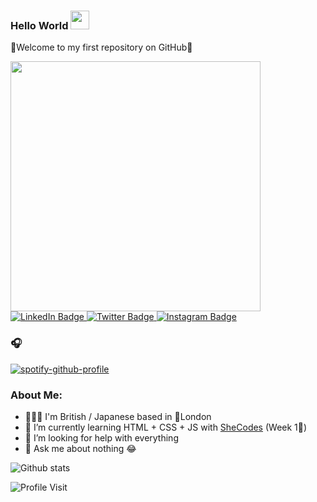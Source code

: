 ### Hello World <img src="https://raw.githubusercontent.com/MartinHeinz/MartinHeinz/master/wave.gif" width="30px">

<div id="title" align=left">
<p> 🌼Welcome to my first repository on GitHub🌼</p>
</div>
                             
<div id="header" align="left">
  <img src="https://media.giphy.com/media/p5TDWmUYF0Vzhp7Gpl/giphy.gif" width="400"/>
</div>

<div id="badges">
  <a href="https://www.linkedin.com/feed/">
    <img src="https://img.shields.io/badge/LinkedIn-pink?style=for-the-badge&logo=linkedin&logoColor=white" alt="LinkedIn Badge"/>
  </a>

  <a href="https://twitter.com/hanajeavons">
    <img src="https://img.shields.io/badge/Twitter-pink?style=for-the-badge&logo=twitter&logoColor=white" alt="Twitter Badge"/>
  </a>
                                                                                                                                <a href="https://www.instagram.com/hungryhana_">
    <img src="https://img.shields.io/badge/Instagram-pink?style=for-the-badge&logo=instagram&logoColor=white" alt="Instagram Badge" />
  </a>
                                                                                                                      
### 🎧                                                                                                                   
[![spotify-github-profile](https://spotify-github-profile.vercel.app/api/view?uid=31dyeqwpw37qzo3bkn3ujmryrk4q&cover_image=true&theme=novatorem&bar_color=ffc0c1&bar_color_cover=false)](https://spotify-github-profile.vercel.app/api/view?uid=31dyeqwpw37qzo3bkn3ujmryrk4q&redirect=true)                                                                                                                     
                                                                                                                             
                                                                                                                             

                                                                                                                        
</div>



### About Me: 
- 🙋🏻‍♀️ I'm British / Japanese based in 📍London
- 🌱 I’m currently learning HTML + CSS + JS with <a href=https://www.shecodes.io/>SheCodes</a> (Week 1💪)
- 🤔 I’m looking for help with everything 
- 💬 Ask me about nothing 😂

![Github stats](https://github-readme-stats.vercel.app/api?username=hanajv&theme=moltack&show_icons=true&count_private=true)

 <img src="https://komarev.com/ghpvc/?username=hanajv&style=for-the-badge&color=ff69b4" alt="Profile Visit"/>




